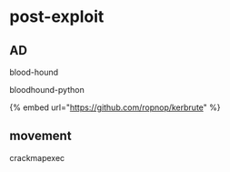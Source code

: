 # post-exploit

## AD

blood-hound

bloodhound-python

{% embed url="https://github.com/ropnop/kerbrute" %}

## movement

crackmapexec
